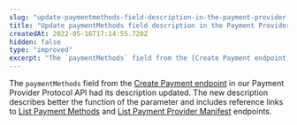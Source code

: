 ```yaml
---
slug: "update-paymentmethods-field-description-in-the-payment-provider-protocol-api"
title: "Update paymentMethods field description in the Payment Provider Protocol API"
createdAt: 2022-05-16T17:14:55.720Z
hidden: false
type: "improved"
excerpt: "The `paymentMethods` field from the [Create Payment endpoint](https://developers.vtex.com/vtex-rest-api/reference/createpayment) in our Payment Provider Protocol API had its description updated."
---
```


The `paymentMethods` field from the [Create Payment endpoint](https://developers.vtex.com/vtex-rest-api/reference/createpayment) in our Payment Provider Protocol API had its description updated. The new description describes better the function of the parameter and includes reference links to [List Payment Methods](https://developers.vtex.com/vtex-rest-api/reference/paymentmethods) and [List Payment Provider Manifest](https://developers.vtex.com/vtex-rest-api/reference/manifest-1) endpoints.
